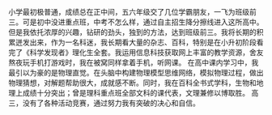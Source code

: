 小学最初极普通，成绩总在正中间，五六年级交了几位学霸朋友，一飞为班级前三。可是初中没进重点班，中考不怎么样，通过自主招生降分擦线进入这所高中。但是我依托浓厚的兴趣，钻研的劲头，独到的方法，达到班级前三。我将长期的积累迸发出来，作为一名科迷，我长期看大量的杂志、百科，特别是在小升初阶段看完了《科学发现者》理化生全套。我运用信息科技获取网上丰富的教学资源，舍友熬夜玩手机打游戏时，我在被窝同样拿着手机，听网课。
在高中课内学习中，我最引以为豪的是物理直觉。在头脑中构建物理模型思维网络，模拟物理过程，做出物理猜想，对解题帮助很大，成就感不断。同时，我在百科全书式学科，生物和地理上成绩十分突出；曾是理科重点班全部文科的课代表，文理兼修以博取胜。
高三，没有了各种活动竞赛，通过努力我有突破的决心和自信。
